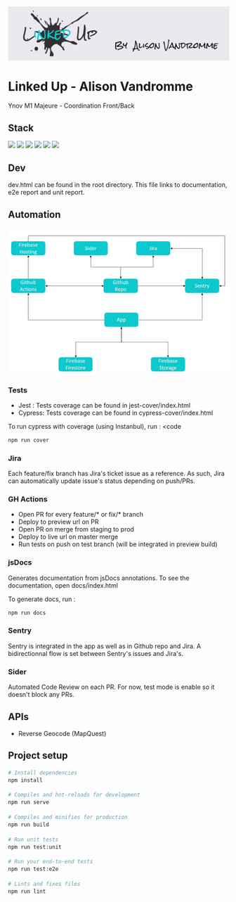 <img src="./public/img/lkd-banner.png" />

# Linked Up - Alison Vandromme

Ynov M1 Majeure - Coordination Front/Back

## Stack

<img src="https://img.shields.io/badge/Vue.js-35495E?style=for-the-badge&logo=vuedotjs&logoColor=4FC08D"/> <img src="https://img.shields.io/badge/firebase-ffca28?style=for-the-badge&logo=firebase&logoColor=black"/> <img src="https://img.shields.io/badge/Jest-C21325?style=for-the-badge&logo=jest&logoColor=white" /> <img src="https://img.shields.io/badge/Cypress-17202C?style=for-the-badge&logo=cypress&logoColor=white" /> <img src="https://img.shields.io/badge/Sass-CC6699?style=for-the-badge&logo=sass&logoColor=white"/> <img src="https://img.shields.io/badge/Bootstrap-563D7C?style=for-the-badge&logo=bootstrap&logoColor=white"/>

## Dev

dev.html can be found in the root directory.
This file links to documentation, e2e report and unit report.

## Automation

<img src="./public/img/app-schema.jpg">

### Tests

- Jest : Tests coverage can be found in jest-cover/index.html
- Cypress: Tests coverage can be found in cypress-cover/index.html

To run cypress with coverage (using Instanbul), run : <code

```sh
npm run cover
```

### Jira

Each feature/fix branch has Jira's ticket issue as a reference. 
As such, Jira can automatically update issue's status depending on push/PRs.

### GH Actions

- Open PR for every feature/* or fix/* branch
- Deploy to preview url on PR
- Open PR on merge from staging to prod
- Deploy to live url on master merge
- Run tests on push on test branch (will be integrated in preview build)

### jsDocs

Generates documentation from jsDocs annotations.
To see the documentation, open docs/index.html

To generate docs, run : 

```sh 
npm run docs 
```

### Sentry

Sentry is integrated in the app as well as in Github repo and Jira.
A bidirectionnal flow is set between Sentry's issues and Jira's. 

### Sider

Automated Code Review on each PR.
For now, test mode is enable so it doesn't block any PRs. 

## APIs

- Reverse Geocode (MapQuest)

## Project setup

```sh
# Install dependencies
npm install

# Compiles and hot-reloads for development
npm run serve

# Compiles and minifies for production
npm run build

# Run unit tests
npm run test:unit

# Run your end-to-end tests
npm run test:e2e

# Lints and fixes files
npm run lint
```
